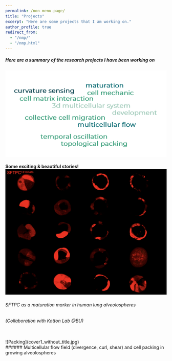 ```yaml
---
permalink: /non-menu-page/
title: "Projects"
excerpt: "Here are some projects that I am working on."
author_profile: true
redirect_from: 
  - "/nmp/"
  - "/nmp.html"
---
```


##### Here are a summary of the research projects I have been working on <br/>
![Word Cloud](wordcloud.png) <br/>
<br/>
**Some exciting & beautiful stories!** <br/>
![SFTPC](SFTPC.png)<br/>
###### SFTPC as a maturation marker in human lung alveolospheres <br/>
###### (Collaboration with Kotton Lab @BU) <br/>
<br/>
![Packing](cover1_without_title.jpg) <br/>
###### Multicellular flow field (divergence, curl, shear) and cell packing in growing alveolospheres<br/>





